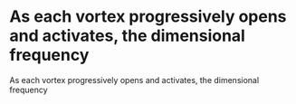 # As each vortex progressively opens and activates, the dimensional frequency

As each vortex progressively opens and activates, the dimensional frequency
